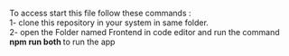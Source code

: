 To access start this file follow these commands : </br>
1- clone this repository in your system in same folder. </br>
2- open the Folder named Frontend in code editor and run the command <b> npm run both </b> to run the app
